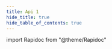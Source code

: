 ```yaml
---
title: Api 1
hide_title: true
hide_table_of_contents: true
---
```


import Rapidoc from "@theme/Rapidoc"

<!-- https://api-reference.checkout.com/swagger.yaml -->
<!-- https://ic-api.s-money.net/swagger/docs/v1.0/cardfactory -->
<!-- https://api.xpollens.com/swagger/docs/v1.0/cardfactory -->
<!-- https://petstore.swagger.io/v2/swagger.json -->
<!-- https://ic-api.s-money.net/swagger/docs/v1.0/cardfactory -->
<Rapidoc apiUrl="https://petstore.swagger.io/v2/swagger.json">
</Rapidoc>
